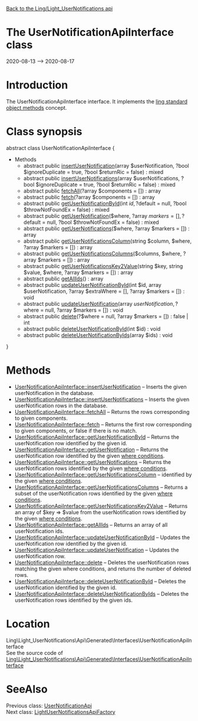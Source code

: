 [Back to the Ling/Light_UserNotifications api](https://github.com/lingtalfi/Light_UserNotifications/blob/master/doc/api/Ling/Light_UserNotifications.md)



The UserNotificationApiInterface class
================
2020-08-13 --> 2020-08-17






Introduction
============

The UserNotificationApiInterface interface.
It implements the [ling standard object methods](https://github.com/lingtalfi/Light_BreezeGenerator/blob/master/doc/pages/ling-standard-object-methods.md) concept.



Class synopsis
==============


abstract class <span class="pl-k">UserNotificationApiInterface</span>  {

- Methods
    - abstract public [insertUserNotification](https://github.com/lingtalfi/Light_UserNotifications/blob/master/doc/api/Ling/Light_UserNotifications/Api/Generated/Interfaces/UserNotificationApiInterface/insertUserNotification.md)(array $userNotification, ?bool $ignoreDuplicate = true, ?bool $returnRic = false) : mixed
    - abstract public [insertUserNotifications](https://github.com/lingtalfi/Light_UserNotifications/blob/master/doc/api/Ling/Light_UserNotifications/Api/Generated/Interfaces/UserNotificationApiInterface/insertUserNotifications.md)(array $userNotifications, ?bool $ignoreDuplicate = true, ?bool $returnRic = false) : mixed
    - abstract public [fetchAll](https://github.com/lingtalfi/Light_UserNotifications/blob/master/doc/api/Ling/Light_UserNotifications/Api/Generated/Interfaces/UserNotificationApiInterface/fetchAll.md)(?array $components = []) : array
    - abstract public [fetch](https://github.com/lingtalfi/Light_UserNotifications/blob/master/doc/api/Ling/Light_UserNotifications/Api/Generated/Interfaces/UserNotificationApiInterface/fetch.md)(?array $components = []) : array
    - abstract public [getUserNotificationById](https://github.com/lingtalfi/Light_UserNotifications/blob/master/doc/api/Ling/Light_UserNotifications/Api/Generated/Interfaces/UserNotificationApiInterface/getUserNotificationById.md)(int $id, ?$default = null, ?bool $throwNotFoundEx = false) : mixed
    - abstract public [getUserNotification](https://github.com/lingtalfi/Light_UserNotifications/blob/master/doc/api/Ling/Light_UserNotifications/Api/Generated/Interfaces/UserNotificationApiInterface/getUserNotification.md)($where, ?array $markers = [], ?$default = null, ?bool $throwNotFoundEx = false) : mixed
    - abstract public [getUserNotifications](https://github.com/lingtalfi/Light_UserNotifications/blob/master/doc/api/Ling/Light_UserNotifications/Api/Generated/Interfaces/UserNotificationApiInterface/getUserNotifications.md)($where, ?array $markers = []) : array
    - abstract public [getUserNotificationsColumn](https://github.com/lingtalfi/Light_UserNotifications/blob/master/doc/api/Ling/Light_UserNotifications/Api/Generated/Interfaces/UserNotificationApiInterface/getUserNotificationsColumn.md)(string $column, $where, ?array $markers = []) : array
    - abstract public [getUserNotificationsColumns](https://github.com/lingtalfi/Light_UserNotifications/blob/master/doc/api/Ling/Light_UserNotifications/Api/Generated/Interfaces/UserNotificationApiInterface/getUserNotificationsColumns.md)($columns, $where, ?array $markers = []) : array
    - abstract public [getUserNotificationsKey2Value](https://github.com/lingtalfi/Light_UserNotifications/blob/master/doc/api/Ling/Light_UserNotifications/Api/Generated/Interfaces/UserNotificationApiInterface/getUserNotificationsKey2Value.md)(string $key, string $value, $where, ?array $markers = []) : array
    - abstract public [getAllIds](https://github.com/lingtalfi/Light_UserNotifications/blob/master/doc/api/Ling/Light_UserNotifications/Api/Generated/Interfaces/UserNotificationApiInterface/getAllIds.md)() : array
    - abstract public [updateUserNotificationById](https://github.com/lingtalfi/Light_UserNotifications/blob/master/doc/api/Ling/Light_UserNotifications/Api/Generated/Interfaces/UserNotificationApiInterface/updateUserNotificationById.md)(int $id, array $userNotification, ?array $extraWhere = [], ?array $markers = []) : void
    - abstract public [updateUserNotification](https://github.com/lingtalfi/Light_UserNotifications/blob/master/doc/api/Ling/Light_UserNotifications/Api/Generated/Interfaces/UserNotificationApiInterface/updateUserNotification.md)(array $userNotification, ?$where = null, ?array $markers = []) : void
    - abstract public [delete](https://github.com/lingtalfi/Light_UserNotifications/blob/master/doc/api/Ling/Light_UserNotifications/Api/Generated/Interfaces/UserNotificationApiInterface/delete.md)(?$where = null, ?array $markers = []) : false | int
    - abstract public [deleteUserNotificationById](https://github.com/lingtalfi/Light_UserNotifications/blob/master/doc/api/Ling/Light_UserNotifications/Api/Generated/Interfaces/UserNotificationApiInterface/deleteUserNotificationById.md)(int $id) : void
    - abstract public [deleteUserNotificationByIds](https://github.com/lingtalfi/Light_UserNotifications/blob/master/doc/api/Ling/Light_UserNotifications/Api/Generated/Interfaces/UserNotificationApiInterface/deleteUserNotificationByIds.md)(array $ids) : void

}






Methods
==============

- [UserNotificationApiInterface::insertUserNotification](https://github.com/lingtalfi/Light_UserNotifications/blob/master/doc/api/Ling/Light_UserNotifications/Api/Generated/Interfaces/UserNotificationApiInterface/insertUserNotification.md) &ndash; Inserts the given userNotification in the database.
- [UserNotificationApiInterface::insertUserNotifications](https://github.com/lingtalfi/Light_UserNotifications/blob/master/doc/api/Ling/Light_UserNotifications/Api/Generated/Interfaces/UserNotificationApiInterface/insertUserNotifications.md) &ndash; Inserts the given userNotification rows in the database.
- [UserNotificationApiInterface::fetchAll](https://github.com/lingtalfi/Light_UserNotifications/blob/master/doc/api/Ling/Light_UserNotifications/Api/Generated/Interfaces/UserNotificationApiInterface/fetchAll.md) &ndash; Returns the rows corresponding to given components.
- [UserNotificationApiInterface::fetch](https://github.com/lingtalfi/Light_UserNotifications/blob/master/doc/api/Ling/Light_UserNotifications/Api/Generated/Interfaces/UserNotificationApiInterface/fetch.md) &ndash; Returns the first row corresponding to given components, or false if there is no match.
- [UserNotificationApiInterface::getUserNotificationById](https://github.com/lingtalfi/Light_UserNotifications/blob/master/doc/api/Ling/Light_UserNotifications/Api/Generated/Interfaces/UserNotificationApiInterface/getUserNotificationById.md) &ndash; Returns the userNotification row identified by the given id.
- [UserNotificationApiInterface::getUserNotification](https://github.com/lingtalfi/Light_UserNotifications/blob/master/doc/api/Ling/Light_UserNotifications/Api/Generated/Interfaces/UserNotificationApiInterface/getUserNotification.md) &ndash; Returns the userNotification row identified by the given [where conditions](https://github.com/lingtalfi/SimplePdoWrapper#the-where-conditions).
- [UserNotificationApiInterface::getUserNotifications](https://github.com/lingtalfi/Light_UserNotifications/blob/master/doc/api/Ling/Light_UserNotifications/Api/Generated/Interfaces/UserNotificationApiInterface/getUserNotifications.md) &ndash; Returns the userNotification rows identified by the given [where conditions](https://github.com/lingtalfi/SimplePdoWrapper#the-where-conditions).
- [UserNotificationApiInterface::getUserNotificationsColumn](https://github.com/lingtalfi/Light_UserNotifications/blob/master/doc/api/Ling/Light_UserNotifications/Api/Generated/Interfaces/UserNotificationApiInterface/getUserNotificationsColumn.md) &ndash; identified by the given [where conditions](https://github.com/lingtalfi/SimplePdoWrapper#the-where-conditions).
- [UserNotificationApiInterface::getUserNotificationsColumns](https://github.com/lingtalfi/Light_UserNotifications/blob/master/doc/api/Ling/Light_UserNotifications/Api/Generated/Interfaces/UserNotificationApiInterface/getUserNotificationsColumns.md) &ndash; Returns a subset of the userNotification rows identified by the given [where conditions](https://github.com/lingtalfi/SimplePdoWrapper#the-where-conditions).
- [UserNotificationApiInterface::getUserNotificationsKey2Value](https://github.com/lingtalfi/Light_UserNotifications/blob/master/doc/api/Ling/Light_UserNotifications/Api/Generated/Interfaces/UserNotificationApiInterface/getUserNotificationsKey2Value.md) &ndash; Returns an array of $key => $value from the userNotification rows identified by the given [where conditions](https://github.com/lingtalfi/SimplePdoWrapper#the-where-conditions).
- [UserNotificationApiInterface::getAllIds](https://github.com/lingtalfi/Light_UserNotifications/blob/master/doc/api/Ling/Light_UserNotifications/Api/Generated/Interfaces/UserNotificationApiInterface/getAllIds.md) &ndash; Returns an array of all userNotification ids.
- [UserNotificationApiInterface::updateUserNotificationById](https://github.com/lingtalfi/Light_UserNotifications/blob/master/doc/api/Ling/Light_UserNotifications/Api/Generated/Interfaces/UserNotificationApiInterface/updateUserNotificationById.md) &ndash; Updates the userNotification row identified by the given id.
- [UserNotificationApiInterface::updateUserNotification](https://github.com/lingtalfi/Light_UserNotifications/blob/master/doc/api/Ling/Light_UserNotifications/Api/Generated/Interfaces/UserNotificationApiInterface/updateUserNotification.md) &ndash; Updates the userNotification row.
- [UserNotificationApiInterface::delete](https://github.com/lingtalfi/Light_UserNotifications/blob/master/doc/api/Ling/Light_UserNotifications/Api/Generated/Interfaces/UserNotificationApiInterface/delete.md) &ndash; Deletes the userNotification rows matching the given where conditions, and returns the number of deleted rows.
- [UserNotificationApiInterface::deleteUserNotificationById](https://github.com/lingtalfi/Light_UserNotifications/blob/master/doc/api/Ling/Light_UserNotifications/Api/Generated/Interfaces/UserNotificationApiInterface/deleteUserNotificationById.md) &ndash; Deletes the userNotification identified by the given id.
- [UserNotificationApiInterface::deleteUserNotificationByIds](https://github.com/lingtalfi/Light_UserNotifications/blob/master/doc/api/Ling/Light_UserNotifications/Api/Generated/Interfaces/UserNotificationApiInterface/deleteUserNotificationByIds.md) &ndash; Deletes the userNotification rows identified by the given ids.





Location
=============
Ling\Light_UserNotifications\Api\Generated\Interfaces\UserNotificationApiInterface<br>
See the source code of [Ling\Light_UserNotifications\Api\Generated\Interfaces\UserNotificationApiInterface](https://github.com/lingtalfi/Light_UserNotifications/blob/master/Api/Generated/Interfaces/UserNotificationApiInterface.php)



SeeAlso
==============
Previous class: [UserNotificationApi](https://github.com/lingtalfi/Light_UserNotifications/blob/master/doc/api/Ling/Light_UserNotifications/Api/Generated/Classes/UserNotificationApi.md)<br>Next class: [LightUserNotificationsApiFactory](https://github.com/lingtalfi/Light_UserNotifications/blob/master/doc/api/Ling/Light_UserNotifications/Api/Generated/LightUserNotificationsApiFactory.md)<br>
